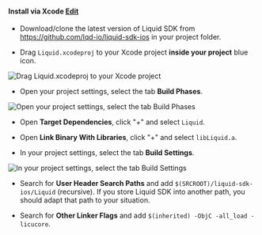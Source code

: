 
<h4 id='install-via-xcode'>Install via Xcode <a href="https://github.com/lqd-io/documentation/edit/gh-pages/_{{ page.collection }}/{{ page.version | downcase }}/sections/1-xcode.md" target="new" class="btn btn-xs btn-default btn-edit"><span class="fa fa-pencil"></span> Edit</a></h4>

* Download/clone the latest version of Liquid SDK from <a href="https://github.com/lqd-io/liquid-sdk-ios" target="_blank">https://github.com/lqd-io/liquid-sdk-ios <sup class="fa fa-external-link small"></sup></a> in your project folder.

* Drag `Liquid.xcodeproj` to your Xcode project **inside your project** blue icon.
<img src='{{ site.github.url }}/assets/ios/xcode_screen_1.jpg' alt='Drag Liquid.xcodeproj to your Xcode project' data-action='zoom'/>

* Open your project settings, select the tab **Build Phases**.
<img src='{{ site.github.url }}/assets/ios/xcode_screen_2.jpg' alt='Open your project settings, select the tab Build Phases' data-action='zoom'/>

* Open **Target Dependencies**, click "+" and select `Liquid`.

* Open **Link Binary With Libraries**, click "+" and select `libLiquid.a`.

* In your project settings, select the tab **Build Settings**.
<img src='{{ site.github.url }}/assets/ios/xcode_screen_3.jpg' alt='In your project settings, select the tab Build Settings' data-action='zoom'/>

* Search for **User Header Search Paths** and add `$(SRCROOT)/liquid-sdk-ios/Liquid` (recursive). If you store Liquid SDK into another path, you should adapt that path to your situation.

* Search for **Other Linker Flags** and add `$(inherited) -ObjC -all_load -licucore`.
